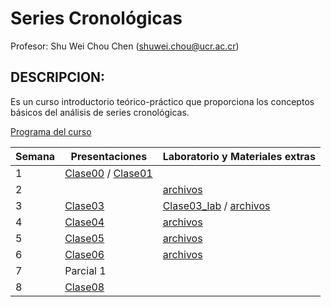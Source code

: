 # Series Cronológicas

Profesor: Shu Wei Chou Chen (<shuwei.chou@ucr.ac.cr>)

## DESCRIPCION:

Es un curso introductorio teórico-práctico que proporciona los conceptos
básicos del análisis de series cronológicas.

[Programa del
curso](https://shuwei325.github.io/SP1633-II22/SP1633-programa.pdf)

| Semana | Presentaciones                                                                                                                    | Laboratorio y Materiales extras                                                                                                           |
|------------|------------|------------------------------------------------|
| 1      | [Clase00](https://shuwei325.github.io/SP1633-II22/Clase00.html) / [Clase01](https://shuwei325.github.io/SP1633-II22/Clase01.html) |                                                                                                                                           |
| 2      |                                                                                                                                   | [archivos](https://shuwei325.github.io/SP1633-II22/Clase02.zip)                                                                           |
| 3      | [Clase03](https://shuwei325.github.io/SP1633-II22/Clase03.html)                                                                   | [Clase03_lab](https://shuwei325.github.io/SP1633-II22/Clase03_lab.html) / [archivos](https://shuwei325.github.io/SP1633-II22/Clase03.zip) |
| 4      | [Clase04](https://shuwei325.github.io/SP1633-II22/Clase04.html)                                                                   | [archivos](https://shuwei325.github.io/SP1633-II22/Clase04_lab.zip)                                                                       |
| 5      | [Clase05](https://shuwei325.github.io/SP1633-II22/Clase05.html)                                                                   | [archivos](https://shuwei325.github.io/SP1633-II22/Clase05_lab.zip)                                                                       |
| 6      | [Clase06](https://shuwei325.github.io/SP1633-II22/Clase06.html)                                                                   | [archivos](https://shuwei325.github.io/SP1633-II22/Clase06_lab.zip)                                                                       |
| 7      | Parcial 1                                                                                                                         |                                                                                                                                           |
| 8      | [Clase08](https://shuwei325.github.io/SP1633-II22/Clase08.html)                                                                   |                                                                                                                                           |
